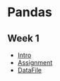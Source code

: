# Pandas

## Week 1
* [Intro](1_Intro.ipynb)
* [Assignment](1_Assignment.ipynb)
* [DataFile](worldcities.csv)

